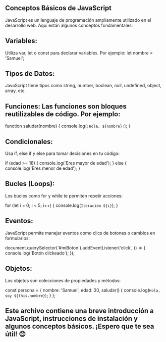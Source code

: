 ## Conceptos Básicos de JavaScript
JavaScript es un lenguaje de programación ampliamente utilizado en el desarrollo web. Aquí están algunos conceptos fundamentales:

## Variables: 
Utiliza var, let o const para declarar variables. Por ejemplo:
let nombre = 'Samuel';

## Tipos de Datos:
JavaScript tiene tipos como string, number, boolean, null, undefined, object, array, etc.

## Funciones: Las funciones son bloques reutilizables de código. Por ejemplo:

function saludar(nombre) {
    console.log(`¡Hola, ${nombre}!`);
}

## Condicionales:
Usa if, else if y else para tomar decisiones en tu código:

if (edad >= 18) {
    console.log('Eres mayor de edad');
} else {
    console.log('Eres menor de edad');
}

## Bucles (Loops): 
Los bucles como for y while te permiten repetir acciones:

for (let i = 0; i < 5; i++) {
    console.log(`Iteración ${i}`);
}

## Eventos: 
JavaScript permite manejar eventos como clics de botones o cambios en formularios:

document.querySelector('#miBoton').addEventListener('click', () => {
    console.log('Botón clickeado');
});

## Objetos: 
Los objetos son colecciones de propiedades y métodos:

const persona = {
    nombre: 'Samuel',
    edad: 30,
    saludar() {
        console.log(`Hola, soy ${this.nombre}`);
    }
};


## Este archivo contiene una breve introducción a JavaScript, instrucciones de instalación y algunos conceptos básicos. ¡Espero que te sea útil! 😊
